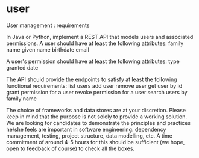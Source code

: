 # user
User management : requirements

In Java or Python, implement a REST API that models users and associated permissions.
A user should have at least the following attributes:
    family name
    given name
    birthdate
    email

A user's permission should have at least the following attributes:
    type
    granted date

The API should provide the endpoints to satisfy at least the following functional requirements:
    list users
    add user
    remove user
    get user by id
    grant permission for a user
    revoke permission for a user
    search users by family name

The choice of frameworks and data stores are at your discretion. Please keep in mind that the purpose is not solely to provide a working solution. We are looking for candidates to demonstrate the principles and practices he/she feels are important in software engineering: dependency management, testing, project structure, data modelling, etc. A time commitment of around 4-5 hours for this should be sufficient (we hope, open to feedback of course) to check all the boxes.
